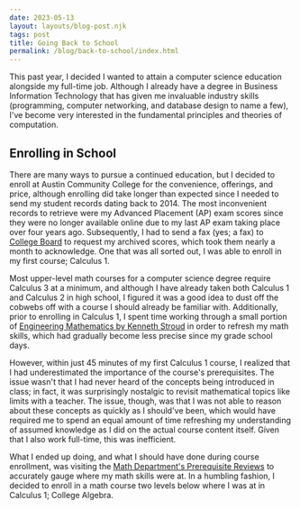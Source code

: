 ```yaml
---
date: 2023-05-13
layout: layouts/blog-post.njk
tags: post
title: Going Back to School
permalink: /blog/back-to-school/index.html
---
```


This past year, I decided I wanted to attain a computer science education alongside my full-time job. Although I already have a degree in Business Information Technology that has given me invaluable industry skills (programming, computer networking, and database design to name a few), I've become very interested in the fundamental principles and theories of computation.

## Enrolling in School

There are many ways to pursue a continued education, but I decided to enroll at Austin Community College for the convenience, offerings, and price, although enrolling did take longer than expected since I needed to send my student records dating back to 2014. The most inconvenient records to retrieve were my Advanced Placement (AP) exam scores since they were no longer available online due to my last AP exam taking place over four years ago. Subsequently, I had to send a fax (yes; a fax) to [College Board](https://www.collegeboard.org/) to request my archived scores, which took them nearly a month to acknowledge. One that was all sorted out, I was able to enroll in my first course; Calculus 1.

Most upper-level math courses for a computer science degree require Calculus 3 at a minimum, and although I have already taken both Calculus 1 and Calculus 2 in high school, I figured it was a good idea to dust off the cobwebs off with a course I should already be familiar with. Additionally, prior to enrolling in Calculus 1, I spent time working through a small portion of [Engineering Mathematics by Kenneth Stroud](https://www.amazon.com/gp/product/0831134704/ref=ppx_yo_dt_b_search_asin_title?ie=UTF8&psc=1) in order to refresh my math skills, which had gradually become less precise since my grade school days.

However, within just 45 minutes of my first Calculus 1 course, I realized that I had underestimated the importance of the course's prerequisites. The issue wasn't that I had never heard of the concepts being introduced in class; in fact, it was surprisingly nostalgic to revisit mathematical topics like limits with a teacher. The issue, though, was that I was not able to reason about these concepts as quickly as I should've been, which would have required me to spend an equal amount of time refreshing my understanding of assumed knowledge as I did on the actual course content itself. Given that I also work full-time, this was inefficient.

What I ended up doing, and what I should have done during course enrollment, was visiting the [Math Department's Prerequisite Reviews](https://sites.google.com/a/austincc.edu/math-students/placement/prereq-rev?authuser=0) to accurately gauge where my math skills were at. In a humbling fashion, I decided to enroll in a math course two levels below where I was at in Calculus 1; College Algebra.

##
